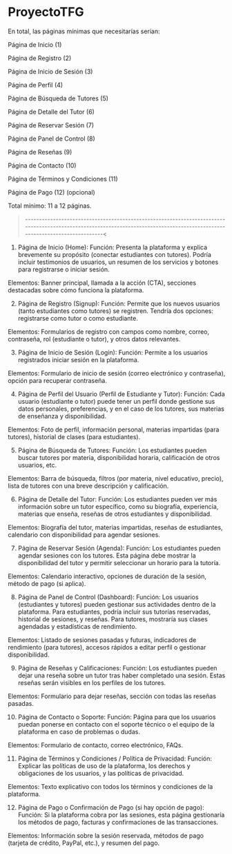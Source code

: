 # ProyectoTFG

En total, las páginas mínimas que necesitarías serían:

Página de Inicio (1)

Página de Registro (2)

Página de Inicio de Sesión (3)

Página de Perfil (4)

Página de Búsqueda de Tutores (5)

Página de Detalle del Tutor (6)

Página de Reservar Sesión (7)

Página de Panel de Control (8)

Página de Reseñas (9)

Página de Contacto (10)

Página de Términos y Condiciones (11)

Página de Pago (12) (opcional)

Total mínimo: 11 a 12 páginas.


>----------------------------------------------------------------------------------------------------------------------------------------------------------------------------<


1. Página de Inicio (Home):
Función: Presenta la plataforma y explica brevemente su propósito (conectar estudiantes con tutores). Podría incluir testimonios de usuarios, un resumen de los servicios y botones para registrarse o iniciar sesión.

Elementos: Banner principal, llamada a la acción (CTA), secciones destacadas sobre cómo funciona la plataforma.

2. Página de Registro (Signup):
Función: Permite que los nuevos usuarios (tanto estudiantes como tutores) se registren. Tendría dos opciones: registrarse como tutor o como estudiante.

Elementos: Formularios de registro con campos como nombre, correo, contraseña, rol (estudiante o tutor), y otros datos relevantes.

3. Página de Inicio de Sesión (Login):
Función: Permite a los usuarios registrados iniciar sesión en la plataforma.

Elementos: Formulario de inicio de sesión (correo electrónico y contraseña), opción para recuperar contraseña.

4. Página de Perfil del Usuario (Perfil de Estudiante y Tutor):
Función: Cada usuario (estudiante o tutor) puede tener un perfil donde gestione sus datos personales, preferencias, y en el caso de los tutores, sus materias de enseñanza y disponibilidad.

Elementos: Foto de perfil, información personal, materias impartidas (para tutores), historial de clases (para estudiantes).

5. Página de Búsqueda de Tutores:
Función: Los estudiantes pueden buscar tutores por materia, disponibilidad horaria, calificación de otros usuarios, etc.

Elementos: Barra de búsqueda, filtros (por materia, nivel educativo, precio), lista de tutores con una breve descripción y calificación.

6. Página de Detalle del Tutor:
Función: Los estudiantes pueden ver más información sobre un tutor específico, como su biografía, experiencia, materias que enseña, reseñas de otros estudiantes y disponibilidad.

Elementos: Biografía del tutor, materias impartidas, reseñas de estudiantes, calendario con disponibilidad para agendar sesiones.

7. Página de Reservar Sesión (Agenda):
Función: Los estudiantes pueden agendar sesiones con los tutores. Esta página debe mostrar la disponibilidad del tutor y permitir seleccionar un horario para la tutoría.

Elementos: Calendario interactivo, opciones de duración de la sesión, método de pago (si aplica).

8. Página de Panel de Control (Dashboard):
Función: Los usuarios (estudiantes y tutores) pueden gestionar sus actividades dentro de la plataforma. Para estudiantes, podría incluir sus tutorías reservadas, historial de sesiones, y reseñas. Para tutores, mostraría sus clases agendadas y estadísticas de rendimiento.

Elementos: Listado de sesiones pasadas y futuras, indicadores de rendimiento (para tutores), accesos rápidos a editar perfil o gestionar disponibilidad.

9. Página de Reseñas y Calificaciones:
Función: Los estudiantes pueden dejar una reseña sobre un tutor tras haber completado una sesión. Estas reseñas serán visibles en los perfiles de los tutores.

Elementos: Formulario para dejar reseñas, sección con todas las reseñas pasadas.

10. Página de Contacto o Soporte:
Función: Página para que los usuarios puedan ponerse en contacto con el soporte técnico o el equipo de la plataforma en caso de problemas o dudas.

Elementos: Formulario de contacto, correo electrónico, FAQs.

11. Página de Términos y Condiciones / Política de Privacidad:
Función: Explicar las políticas de uso de la plataforma, los derechos y obligaciones de los usuarios, y las políticas de privacidad.

Elementos: Texto explicativo con todos los términos y condiciones de la plataforma.

12. Página de Pago o Confirmación de Pago (si hay opción de pago):
Función: Si la plataforma cobra por las sesiones, esta página gestionaría los métodos de pago, facturas y confirmaciones de las transacciones.

Elementos: Información sobre la sesión reservada, métodos de pago (tarjeta de crédito, PayPal, etc.), y resumen del pago.
